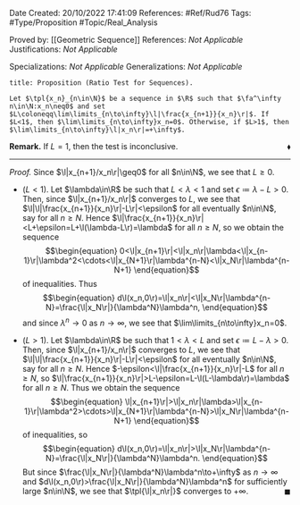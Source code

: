 <div class="topSpace"></div>

Date Created: 20/10/2022 17:41:09
References: #Ref/Rud76
Tags: #Type/Proposition #Topic/Real_Analysis

Proved by: [[Geometric Sequence]]
References: <i>Not Applicable</i>
Justifications: <i>Not Applicable</i>

Specializations: <i>Not Applicable</i>
Generalizations: <i>Not Applicable</i>

``` ad-Proposition
title: Proposition (Ratio Test for Sequences).

Let $\tpl{x_n}_{n\in\N}$ be a sequence in $\R$ such that $\fa^\infty n\in\N:x_n\neq0$ and set $L\coloneqq\lim\limits_{n\to\infty}\l|\frac{x_{n+1}}{x_n}\r|$. If $L<1$, then $\lim\limits_{n\to\infty}x_n=0$. Otherwise, if $L>1$, then $\lim\limits_{n\to\infty}\l|x_n\r|=+\infty$.

```

<b>Remark.</b> If $L=1$, then the test is inconclusive.<span style="float:right;">$\blacklozenge$</span>

---

<i>Proof.</i> Since $\l|x_{n+1}/x_n\r|\geq0$ for all $n\in\N$, we see that $L\geq0$.
* ($L<1$). Let $\lambda\in\R$ be such that $L<\lambda<1$ and set $\epsilon\coloneqq\lambda-L>0$. Then, since $\l|x_{n+1}/x_n\r|$ converges to $L$, we see that $\l|\l|\frac{x_{n+1}}{x_n}\r|-L\r|<\epsilon$ for all eventually $n\in\N$, say for all $n\geq N$. Hence $\l|\frac{x_{n+1}}{x_n}\r|<L+\epsilon=L+\l(\lambda-L\r)=\lambda$ for all $n\geq N$, so we obtain the sequence
$$\begin{equation}
    0<\l|x_{n+1}\r|<\l|x_n\r|\lambda<\l|x_{n-1}\r|\lambda^2<\cdots<\l|x_{N+1}\r|\lambda^{n-N}<\l|x_N\r|\lambda^{n-N+1}
\end{equation}$$
of inequalities. Thus
$$\begin{equation}
    d\l(x_n,0\r)=\l|x_n\r|<\l|x_N\r|\lambda^{n-N}=\frac{\l|x_N\r|}{\lambda^N}\lambda^n,
\end{equation}$$
and since $\lambda^n\to0$ as $n\to\infty$, we see that $\lim\limits_{n\to\infty}x_n=0$.

* ($L>1$). Let $\lambda\in\R$ be such that $1<\lambda<L$ and set $\epsilon\coloneqq L-\lambda>0$. Then, since $\l|x_{n+1}/x_n\r|$ converges to $L$, we see that $\l|\l|\frac{x_{n+1}}{x_n}\r|-L\r|<\epsilon$ for all eventually $n\in\N$, say for all $n\geq N$. Hence $-\epsilon<\l|\frac{x_{n+1}}{x_n}\r|-L$ for all $n\geq N$, so $\l|\frac{x_{n+1}}{x_n}\r|>L-\epsilon=L-\l(L-\lambda\r)=\lambda$ for all $n\geq N$. Thus we obtain the sequence
$$\begin{equation}
    \l|x_{n+1}\r|>\l|x_n\r|\lambda>\l|x_{n-1}\r|\lambda^2>\cdots>\l|x_{N+1}\r|\lambda^{n-N}>\l|x_N\r|\lambda^{n-N+1}
\end{equation}$$
of inequalities, so
$$\begin{equation}
    d\l(x_n,0\r)=\l|x_n\r|>\l|x_N\r|\lambda^{n-N}=\frac{\l|x_N\r|}{\lambda^N}\lambda^n.
\end{equation}$$
But since $\frac{\l|x_N\r|}{\lambda^N}\lambda^n\to+\infty$ as $n\to\infty$ and $d\l(x_n,0\r)>\frac{\l|x_N\r|}{\lambda^N}\lambda^n$ for sufficiently large $n\in\N$, we see that $\tpl{\l|x_n\r|}$ converges to $+\infty$.<span style="float:right;">$\blacksquare$</span>
